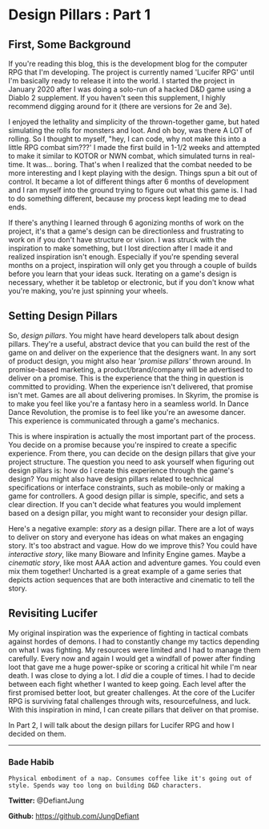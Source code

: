 # Design Pillars : Part 1
## First, Some Background
If you're reading this blog, this is the development blog for the computer RPG that I'm developing. The project is currently named 'Lucifer RPG' until I'm basically ready to release it into the world. I started the project in January 2020 after I was doing a solo-run of a hacked D&D game using a Diablo 2 supplement. If you haven't seen this supplement, I highly recommend digging around for it (there are versions for 2e and 3e). 

I enjoyed the lethality and simplicity of the thrown-together game, but hated simulating the rolls for monsters and loot. And oh boy, was there A LOT of rolling. So I thought to myself, "hey, I can code, why not make this into a little RPG combat sim???' I made the first build in 1-1/2 weeks and attempted to make it similar to KOTOR or NWN combat, which simulated turns in real-time. It was... boring. That's when I realized that the combat needed to be more interesting and I kept playing with the design. Things spun a bit out of control. It became a lot of different things after 6 months of development and I ran myself into the ground trying to figure out what this game is. I had to do something different, because my process kept leading me to dead ends.

If there's anything I learned through 6 agonizing months of work on the project, it's that a game's design can be directionless and frustrating to work on if you don't have structure or vision. I was struck with the inspiration to make something, but I lost direction after I made it and realized inspiration isn't enough. Especially if you're spending several months on a project, inspiration will only get you through a couple of builds before you learn that your ideas suck. Iterating on a game's design is necessary, whether it be tabletop or electronic, but if you don't know what you're making, you're just spinning your wheels.

## Setting Design Pillars
So, *design pillars*. You might have heard developers talk about design pillars. They're a useful, abstract device that you can build the rest of the game on and deliver on the experience that the designers want. In any sort of product design, you might also hear *'promise pillars'* thrown around. In promise-based marketing, a product/brand/company will be advertised to deliver on a promise. This is the experience that the thing in question is committed to providing. When the experience isn't delivered, that promise isn't met. Games are all about delivering promises. In Skyrim, the promise is to make you feel like you're a fantasy hero in a seamless world. In Dance Dance Revolution, the promise is to feel like you're an awesome dancer. This experience is communicated through a game's mechanics.

This is where inspiration is actually the most important part of the process. You decide on a promise because you're inspired to create a specific experience. From there, you can decide on the design pillars that give your project structure. The question you need to ask yourself when figuring out design pillars is: how do I create this experience through the game's design? You might also have design pillars related to technical specifications or interface constraints, such as mobile-only or making a game for controllers. A good design pillar is simple, specific, and sets a clear direction. If you can't decide what features you would implement based on a design pillar, you might want to reconsider your design pillar.

Here's a negative example: *story* as a design pillar. There are a lot of ways to deliver on story and everyone has ideas on what makes an engaging story. It's too abstract and vague. How do we improve this? You could have *interactive story*, like many Bioware and Infinity Engine games. Maybe a *cinematic story*, like most AAA action and adventure games. You could even mix them together! Uncharted is a great example of a game series that depicts action sequences that are both interactive and cinematic to tell the story.

## Revisiting Lucifer
My original inspiration was the experience of fighting in tactical combats against hordes of demons. I had to constantly change my tactics depending on what I was fighting. My resources were limited and I had to manage them carefully. Every now and again I would get a windfall of power after finding loot that gave me a huge power-spike or scoring a critical hit while I'm near death. I was close to dying a lot. I *did* die a couple of times. I had to decide between each fight whether I wanted to keep going. Each level after the first promised better loot, but greater challenges. At the core of the Lucifer RPG is surviving fatal challenges through wits, resourcefulness, and luck. With this inspiration in mind, I can create pillars that deliver on that promise.

In Part 2, I will talk about the design pillars for Lucifer RPG and how I decided on them.

---
### Bade Habib

```Physical embodiment of a nap. Consumes coffee like it's going out of style. Spends way too long on building D&D characters.```

**Twitter:** @DefiantJung

**Github:** https://github.com/JungDefiant
